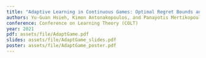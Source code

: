 ```yaml
---
title: "Adaptive Learning in Continuous Games: Optimal Regret Bounds and Convergence to Nash Equilibrium"
authors: Yu-Guan Hsieh, Kimon Antonakopoulos, and Panayotis Mertikopoulos
conference: Conference on Learning Theory (COLT)
year: 2021
pdf: assets/file/AdaptGame.pdf
slides: assets/file/AdaptGame_slides.pdf
poster: assets/file/AdaptGame_poster.pdf
---
```

